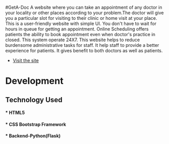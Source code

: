 #GetA-Doc
A website where you can take an appointment of any doctor in your locality or other places according to your problem.The doctor will give you a particular slot for visiting to their clinic or home visit at your place. This is a user-friendly website with simple UI. You don't have to wait for hours in queue for getting an appointment. Online Scheduling offers patients the ability to book appointment even when doctor's practice in closed. This system operate 24X7. This website helps to reduce burdensome administrative tasks for staff. It help staff to provide a better experience for patients. It gives benefit to both doctors as well as patients.

* [Visit the site](https://getadoc.herokuapp.com/)

# Development

## Technology Used
 #### * HTML5
 #### * CSS Bootstrap Framework
 #### * Backend-Python(Flask)

